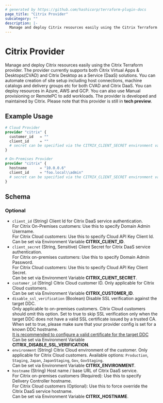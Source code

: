 ```yaml
---
# generated by https://github.com/hashicorp/terraform-plugin-docs
page_title: "Citrix Provider"
subcategory: ""
description: |-
  Manage and deploy Citrix resources easily using the Citrix Terraform provider. The provider currently supports both Citrix Virtual Apps & Desktops(CVAD) and Citrix Desktop as a Service (DaaS) solutions. You can automate creation of site setup including host connections, machine catalogs and delivery groups etc for both CVAD and Citrix DaaS. You can deploy resources in Azure, AWS and GCP. You can also use Manual provisioning or RemotePC to add workloads. The provider is developed and maintained by Citrix. Please note that this provider is still in tech preview.
---
```


# Citrix Provider

Manage and deploy Citrix resources easily using the Citrix Terraform provider. The provider currently supports both Citrix Virtual Apps & Desktops(CVAD) and Citrix Desktop as a Service (DaaS) solutions. You can automate creation of site setup including host connections, machine catalogs and delivery groups etc for both CVAD and Citrix DaaS. You can deploy resources in Azure, AWS and GCP. You can also use Manual provisioning or RemotePC to add workloads. The provider is developed and maintained by Citrix. Please note that this provider is still in **tech preview**.

## Example Usage

```terraform
# Cloud Provider
provider "citrix" {
  customer_id   = ""
  client_id     = ""
  # secret can be specified via the CITRIX_CLIENT_SECRET environment variable
}

# On-Premises Provider
provider "citrix" {
  hostname      = "10.0.0.6"
  client_id     = "foo.local\\admin"
  # secret can be specified via the CITRIX_CLIENT_SECRET environment variable
}
```

<!-- schema generated by tfplugindocs -->
## Schema

### Optional

- `client_id` (String) Client Id for Citrix DaaS service authentication. <br />For Citrix On-Premises customers: Use this to specify Domain Admin Username. <br />For Citrix Cloud customers: Use this to specify Cloud API Key Client Id.<br />Can be set via Environment Variable **CITRIX_CLIENT_ID**.
- `client_secret` (String, Sensitive) Client Secret for Citrix DaaS service authentication. <br />For Citrix on-premises customers: Use this to specify Domain Admin Password. <br />For Citrix Cloud customers: Use this to specify Cloud API Key Client Secret.<br />Can be set via Environment Variable **CITRIX_CLIENT_SECRET**.
- `customer_id` (String) Citrix Cloud customer ID. Only applicable for Citrix Cloud customers.<br />Can be set via Environment Variable **CITRIX_CUSTOMER_ID**.
- `disable_ssl_verification` (Boolean) Disable SSL verification against the target DDC. <br />Only applicable to on-premises customers. Citrix Cloud customers should omit this option. Set to true to skip SSL verification only when the target DDC does not have a valid SSL certificate issued by a trusted CA. <br />When set to true, please make sure that your provider config is set for a known DDC hostname. <br />[It is recommended to configure a valid certificate for the target DDC](https://docs.citrix.com/en-us/citrix-virtual-apps-desktops/install-configure/install-core/secure-web-studio-deployment) <br />Can be set via Environment Variable **CITRIX_DISABLE_SSL_VERIFICATION**.
- `environment` (String) Citrix Cloud environment of the customer. Only applicable for Citrix Cloud customers. Available options: `Production`, `Staging`, `Japan`, `JapanStaging`, `Gov`, `GovStaging`. <br />Can be set via Environment Variable **CITRIX_ENVIRONMENT**.
- `hostname` (String) Host name / base URL of Citrix DaaS service. <br />For Citrix on-premises customers (Required): Use this to specify Delivery Controller hostname. <br />For Citrix Cloud customers (Optional): Use this to force override the Citrix DaaS service hostname.<br />Can be set via Environment Variable **CITRIX_HOSTNAME**.
